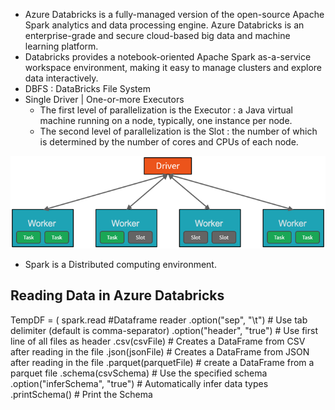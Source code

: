 - Azure Databricks is a fully-managed version of the open-source Apache Spark analytics and data processing engine. Azure Databricks is an enterprise-grade and secure cloud-based big data and machine learning platform.
- Databricks provides a notebook-oriented Apache Spark as-a-service workspace environment, making it easy to manage clusters and explore data interactively.
- DBFS : DataBricks File System
- Single Driver | One-or-more Executors 
  - The first level of parallelization is the Executor : a Java virtual machine running on a node, typically, one instance per node.
  - The second level of parallelization is the Slot : the number of which is determined by the number of cores and CPUs of each node.

![](viz3.png)

- Spark is a Distributed computing environment.

## Reading Data in Azure Databricks

TempDF = ( spark.read #Dataframe reader
    .option("sep", "\t")        # Use tab delimiter (default is comma-separator)
    .option("header", "true")   # Use first line of all files as header
    .csv(csvFile)               # Creates a DataFrame from CSV after reading in the file
    .json(jsonFile)             # Creates a DataFrame from JSON after reading in the file
    .parquet(parquetFile)       # create a DataFrame from a parquet file
    .schema(csvSchema)          # Use the specified schema
    .option("inferSchema", "true")  # Automatically infer data types
    .printSchema()              # Print the Schema 
